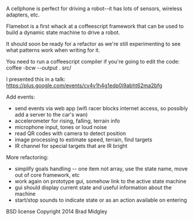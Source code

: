 A cellphone is perfect for driving a robot--it has lots of sensors, wireless adapters, etc.

Flamebot is a first whack at a coffeescript framework that can be used to build a dynamic
state machine to drive a robot. 

It should soon be ready for a refactor as we're still experimenting to see what patterns 
work when writing for it.

You need to run a coffeescript compiler if you're going to edit the code: coffee -bcw --output . src/

I presented this in a talk: https://plus.google.com/events/cv4v1h4g1edp0j9abht62ma2bfg

Add events:

* send events via web app (wifi racer blocks internet access, so possibly add a server to the car's wan)
* accelerometer for rising, falling, terrain info
* microphone input, tones or loud noise
* read QR codes with camera to detect position
* image processing to estimate speed, terrain, find targets
* IR channel for special targets that are IR bright

More refactoring:

* simplify goals handling -- one item not array, use the state name, move out of core framework, etc
* work again on prototype gui, somehow link to the active state machine
* gui should display current state and useful information about the machine
* start/stop sounds to indicate state or as an action available on entering

BSD license
Copyright 2014 
Brad Midgley
